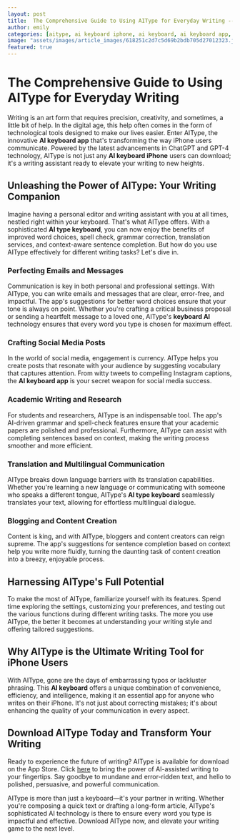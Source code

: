 ```yaml
---
layout: post
title:  The Comprehensive Guide to Using AIType for Everyday Writing --- Description
author: emily
categories: [aitype, ai keyboard iphone, ai keyboard, ai keyboard app, ai type keyboard, keyboard ai, ai type]
image: "assets/images/article_images/618251c2d7c5d69b2bdb705d27012323.jpg"
featured: true
---
```


# The Comprehensive Guide to Using AIType for Everyday Writing

Writing is an art form that requires precision, creativity, and sometimes, a little bit of help. In the digital age, this help often comes in the form of technological tools designed to make our lives easier. Enter AIType, the innovative **AI keyboard app** that's transforming the way iPhone users communicate. Powered by the latest advancements in ChatGPT and GPT-4 technology, AIType is not just any **AI keyboard iPhone** users can download; it's a writing assistant ready to elevate your writing to new heights.

## Unleashing the Power of AIType: Your Writing Companion

Imagine having a personal editor and writing assistant with you at all times, nestled right within your keyboard. That's what AIType offers. With a sophisticated **AI type keyboard**, you can now enjoy the benefits of improved word choices, spell check, grammar correction, translation services, and context-aware sentence completion. But how do you use AIType effectively for different writing tasks? Let's dive in.

### Perfecting Emails and Messages

Communication is key in both personal and professional settings. With AIType, you can write emails and messages that are clear, error-free, and impactful. The app's suggestions for better word choices ensure that your tone is always on point. Whether you're crafting a critical business proposal or sending a heartfelt message to a loved one, AIType's **keyboard AI** technology ensures that every word you type is chosen for maximum effect.

### Crafting Social Media Posts

In the world of social media, engagement is currency. AIType helps you create posts that resonate with your audience by suggesting vocabulary that captures attention. From witty tweets to compelling Instagram captions, the **AI keyboard app** is your secret weapon for social media success.

### Academic Writing and Research

For students and researchers, AIType is an indispensable tool. The app's AI-driven grammar and spell-check features ensure that your academic papers are polished and professional. Furthermore, AIType can assist with completing sentences based on context, making the writing process smoother and more efficient.

### Translation and Multilingual Communication

AIType breaks down language barriers with its translation capabilities. Whether you're learning a new language or communicating with someone who speaks a different tongue, AIType's **AI type keyboard** seamlessly translates your text, allowing for effortless multilingual dialogue.

### Blogging and Content Creation

Content is king, and with AIType, bloggers and content creators can reign supreme. The app's suggestions for sentence completion based on context help you write more fluidly, turning the daunting task of content creation into a breezy, enjoyable process.

## Harnessing AIType's Full Potential

To make the most of AIType, familiarize yourself with its features. Spend time exploring the settings, customizing your preferences, and testing out the various functions during different writing tasks. The more you use AIType, the better it becomes at understanding your writing style and offering tailored suggestions.

## Why AIType is the Ultimate Writing Tool for iPhone Users

With AIType, gone are the days of embarrassing typos or lackluster phrasing. This **AI keyboard** offers a unique combination of convenience, efficiency, and intelligence, making it an essential app for anyone who writes on their iPhone. It's not just about correcting mistakes; it's about enhancing the quality of your communication in every aspect.

## Download AIType Today and Transform Your Writing

Ready to experience the future of writing? AIType is available for download on the App Store. Click [here](https://apps.apple.com/us/app/aitype-grammar-check-keyboard/id6469163944) to bring the power of AI-assisted writing to your fingertips. Say goodbye to mundane and error-ridden text, and hello to polished, persuasive, and powerful communication.

AIType is more than just a keyboard—it's your partner in writing. Whether you're composing a quick text or drafting a long-form article, AIType's sophisticated AI technology is there to ensure every word you type is impactful and effective. Download AIType now, and elevate your writing game to the next level.